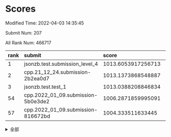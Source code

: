 # Scores

Modified Time: 2022-04-03 14:35:45

Submit Num: 207

All Rank Num: 466717

| rank |               submit               |       score        |       sigma        | pk_num |
| :--- | :--------------------------------- | :----------------- | :----------------- | :----- |
| 1    | jsonzb.test.submission_level_4     | 1013.6053917256713 | 0.8176336173726849 | 9018   |
| 2    | cpp.21_12_24.submission-2b2ea0d7   | 1013.1373868548887 | 0.8085903945837553 | 9017   |
| 3    | jsonzb.test.test_1                 | 1013.0388208846834 | 0.797325507548743  | 9012   |
| 54   | cpp.2022_01_09.submission-5b0e3de2 | 1006.2871859995091 | 0.7264570752288017 | 9018   |
| 57   | cpp.2022_01_09.submission-816672bd | 1004.333511633445  | 0.7205035386401689 | 9015   |


<details>
<summary>全部</summary>

| rank |                 submit                 |       score        |       sigma        | pk_num |
| :--- | :------------------------------------- | :----------------- | :----------------- | :----- |
| 1    | jsonzb.test.submission_level_4         | 1013.6053917256713 | 0.8176336173726849 | 9018   |
| 2    | cpp.21_12_24.submission-2b2ea0d7       | 1013.1373868548887 | 0.8085903945837553 | 9017   |
| 3    | jsonzb.test.test_1                     | 1013.0388208846834 | 0.797325507548743  | 9012   |
| 4    | gobigger.level_3.submission_level_3_26 | 1011.8146293122983 | 0.7692177730808372 | 9020   |
| 5    | gobigger.level_3.submission_level_3_25 | 1011.6520351166147 | 0.7797727497133004 | 9023   |
| 6    | gobigger.level_3.submission_level_3_8  | 1011.2205439782704 | 0.765501521903824  | 9021   |
| 7    | gobigger.level_3.submission_level_3_18 | 1011.0081439801843 | 0.7676981426511091 | 9021   |
| 8    | gobigger.level_3.submission_level_3_21 | 1010.8532936705774 | 0.7681655084465635 | 9021   |
| 9    | gobigger.level_3.submission_level_3_22 | 1010.7052622443241 | 0.7777467075289987 | 9022   |
| 10   | gobigger.level_3.submission_level_3_40 | 1010.6998156854031 | 0.7742693172868069 | 9022   |
| 11   | gobigger.level_3.submission_level_3_5  | 1010.6662458455751 | 0.7743205664593901 | 9017   |
| 12   | gobigger.level_3.submission_level_3_27 | 1010.6453313182825 | 0.7480629955221525 | 9021   |
| 13   | gobigger.level_3.submission_level_3_15 | 1010.576678120089  | 0.7718575051708297 | 9015   |
| 14   | gobigger.level_3.submission_level_3_35 | 1010.5345880674053 | 0.7534946180261196 | 9020   |
| 15   | gobigger.level_3.submission_level_3_39 | 1010.471102021618  | 0.7392747441210188 | 9014   |
| 16   | gobigger.level_3.submission_level_3_37 | 1010.4368459215963 | 0.7709699393806895 | 9018   |
| 17   | gobigger.level_3.submission_level_3_23 | 1010.4162431131342 | 0.7837419655164279 | 9015   |
| 18   | gobigger.level_3.submission_level_3_28 | 1010.4038227957957 | 0.7610385037856576 | 9018   |
| 19   | gobigger.level_3.submission_level_3_32 | 1010.3898440110327 | 0.7697056172848559 | 9018   |
| 20   | gobigger.level_3.submission_level_3_31 | 1010.357844653733  | 0.7661300471578437 | 9013   |
| 21   | gobigger.level_3.submission_level_3_38 | 1010.3384481442662 | 0.7573955500703679 | 9016   |
| 22   | gobigger.level_3.submission_level_3_34 | 1010.3259125557897 | 0.7642485976922936 | 9015   |
| 23   | gobigger.level_3.submission_level_3_12 | 1010.283770593722  | 0.7439300854679738 | 9018   |
| 24   | gobigger.level_3.submission_level_3_41 | 1010.2822116018091 | 0.7556351894634489 | 9020   |
| 25   | gobigger.level_3.submission_level_3_4  | 1010.2648187060789 | 0.7608933219558881 | 9018   |
| 26   | gobigger.level_3.submission_level_3_6  | 1010.2361808642596 | 0.7597919087300729 | 9023   |
| 27   | gobigger.level_3.submission_level_3_0  | 1010.1462856669101 | 0.7558628252880257 | 9015   |
| 28   | gobigger.level_3.submission_level_3_16 | 1010.0967317117404 | 0.7658960890088288 | 9015   |
| 29   | gobigger.level_3.submission_level_3_20 | 1010.0751386350817 | 0.7538962916920536 | 9019   |
| 30   | gobigger.level_3.submission_level_3_11 | 1010.0741245149021 | 0.7628872478580816 | 9015   |
| 31   | gobigger.level_3.submission_level_3_42 | 1009.9953347413252 | 0.745610768433677  | 9021   |
| 32   | gobigger.level_3.submission_level_3_29 | 1009.9721944331626 | 0.7568153142417128 | 9017   |
| 33   | gobigger.level_3.submission_level_3_46 | 1009.9148025037    | 0.7280437397404771 | 9016   |
| 34   | gobigger.level_3.submission_level_3_36 | 1009.8490978651187 | 0.7509577364267352 | 9021   |
| 35   | gobigger.level_3.submission_level_3_17 | 1009.7277939399943 | 0.7548882389187329 | 9021   |
| 36   | gobigger.level_3.submission_level_3_1  | 1009.6709931473886 | 0.7527702956762125 | 9023   |
| 37   | gobigger.level_3.submission_level_3_14 | 1009.6128971247073 | 0.7288249158095684 | 9024   |
| 38   | gobigger.level_3.submission_level_3_47 | 1009.5999784723518 | 0.7816358584931964 | 9019   |
| 39   | gobigger.level_3.submission_level_3_49 | 1009.5844461550009 | 0.7537738110674312 | 9022   |
| 40   | gobigger.level_3.submission_level_3_9  | 1009.5608924463145 | 0.7508190983624362 | 9025   |
| 41   | gobigger.level_3.submission_level_3_48 | 1009.4984243330763 | 0.7544757429577094 | 9013   |
| 42   | gobigger.level_3.submission_level_3_33 | 1009.4933230517933 | 0.7556791958137336 | 9021   |
| 43   | gobigger.level_3.submission_level_3_13 | 1009.4560543769153 | 0.7350692057982808 | 9021   |
| 44   | gobigger.level_3.submission_level_3_43 | 1009.4401543185128 | 0.7383955889827345 | 9019   |
| 45   | gobigger.level_3.submission_level_3_10 | 1009.3571684384527 | 0.739689378933933  | 9017   |
| 46   | gobigger.level_3.submission_level_3_30 | 1009.3451655695436 | 0.746094566780124  | 9022   |
| 47   | gobigger.level_3.submission_level_3_45 | 1009.2548759038621 | 0.735946886630593  | 9017   |
| 48   | gobigger.level_3.submission_level_3_7  | 1009.2542632779266 | 0.7565508642667471 | 9016   |
| 49   | gobigger.level_3.submission_level_3_2  | 1009.2457376031421 | 0.7550319244964935 | 9017   |
| 50   | gobigger.level_3.submission_level_3_19 | 1009.1486516042712 | 0.7526359046524457 | 9019   |
| 51   | gobigger.level_3.submission_level_3_3  | 1008.7186718969787 | 0.7551828452114652 | 9021   |
| 52   | gobigger.level_3.submission_level_3_44 | 1008.705627841943  | 0.7339683116880104 | 9020   |
| 53   | gobigger.level_3.submission_level_3_24 | 1008.4851823352366 | 0.7369737730478593 | 9020   |
| 54   | cpp.2022_01_09.submission-5b0e3de2     | 1006.2871859995091 | 0.7264570752288017 | 9018   |
| 55   | gobigger.level_1.submission_level_1_44 | 1004.9526847401256 | 0.7211512456693246 | 9023   |
| 56   | gobigger.level_1.submission_level_1_34 | 1004.6069546688573 | 0.7215145652112167 | 9018   |
| 57   | cpp.2022_01_09.submission-816672bd     | 1004.333511633445  | 0.7205035386401689 | 9015   |
| 58   | gobigger.level_1.submission_level_1_19 | 1004.2423930853907 | 0.7164026985273707 | 9024   |
| 59   | gobigger.level_1.submission_level_1_27 | 1004.1803205287301 | 0.7226246051027616 | 9023   |
| 60   | gobigger.level_1.submission_level_1_24 | 1004.1440937631239 | 0.7247757404166923 | 9020   |
| 61   | gobigger.level_1.submission_level_1_43 | 1004.1287898801901 | 0.7155905839558031 | 9019   |
| 62   | gobigger.level_1.submission_level_1_12 | 1004.0267944817626 | 0.7177004289698203 | 9021   |
| 63   | gobigger.level_1.submission_level_1_15 | 1004.0188034483693 | 0.714185843016193  | 9017   |
| 64   | gobigger.level_1.submission_level_1_21 | 1004.0047382633244 | 0.7255851564869109 | 9012   |
| 65   | gobigger.level_1.submission_level_1_47 | 1003.9982555339724 | 0.7150017500342646 | 9024   |
| 66   | gobigger.level_1.submission_level_1_42 | 1003.9876135236756 | 0.7166867912584296 | 9016   |
| 67   | gobigger.level_1.submission_level_1_33 | 1003.9830689326174 | 0.7209037400098461 | 9020   |
| 68   | gobigger.level_1.submission_level_1_0  | 1003.8272824495326 | 0.71301274259857   | 9013   |
| 69   | gobigger.level_1.submission_level_1_36 | 1003.7733460921116 | 0.7240226192213726 | 9020   |
| 70   | gobigger.level_1.submission_level_1_17 | 1003.7560882854339 | 0.7314480540783506 | 9020   |
| 71   | gobigger.level_1.submission_level_1_22 | 1003.7367890672671 | 0.712816700879127  | 9019   |
| 72   | gobigger.level_1.submission_level_1_11 | 1003.7341954791866 | 0.7200049254471989 | 9021   |
| 73   | gobigger.level_1.submission_level_1_30 | 1003.6785148892483 | 0.7189502854067685 | 9019   |
| 74   | gobigger.level_1.submission_level_1_13 | 1003.6219717921011 | 0.716802404704178  | 9017   |
| 75   | gobigger.level_1.submission_level_1_45 | 1003.6165519435215 | 0.723889055705737  | 9023   |
| 76   | gobigger.level_1.submission_level_1_46 | 1003.5772868337285 | 0.7186375870974181 | 9025   |
| 77   | gobigger.level_1.submission_level_1_14 | 1003.457258859088  | 0.7169344013864558 | 9018   |
| 78   | gobigger.level_1.submission_level_1_9  | 1003.4412494687999 | 0.7231757410681556 | 9016   |
| 79   | gobigger.level_1.submission_level_1_20 | 1003.4395912478875 | 0.7162652791565495 | 9013   |
| 80   | gobigger.level_1.submission_level_1_26 | 1003.437721654149  | 0.7254344864593509 | 9014   |
| 81   | gobigger.level_1.submission_level_1_1  | 1003.3834920530003 | 0.7172769403521986 | 9018   |
| 82   | gobigger.level_1.submission_level_1_49 | 1003.3826807191043 | 0.7291045673022563 | 9024   |
| 83   | gobigger.level_1.submission_level_1_4  | 1003.1889040540872 | 0.7122326851601929 | 9017   |
| 84   | gobigger.level_1.submission_level_1_8  | 1003.170985783028  | 0.7310809897776934 | 9016   |
| 85   | gobigger.level_1.submission_level_1_10 | 1003.1653074063654 | 0.7119294902218416 | 9016   |
| 86   | gobigger.level_1.submission_level_1_28 | 1003.1602504166933 | 0.7228493791760392 | 9014   |
| 87   | gobigger.level_1.submission_level_1_35 | 1003.1557355271352 | 0.7232209280128626 | 9014   |
| 88   | gobigger.level_1.submission_level_1_16 | 1003.0968364557284 | 0.7163085350917839 | 9021   |
| 89   | gobigger.level_1.submission_level_1_48 | 1003.0848572491954 | 0.7158702706818426 | 9017   |
| 90   | gobigger.level_1.submission_level_1_29 | 1003.083769009475  | 0.7304043230572898 | 9019   |
| 91   | gobigger.level_1.submission_level_1_31 | 1003.0774463263647 | 0.7173166628931309 | 9024   |
| 92   | gobigger.level_1.submission_level_1_39 | 1003.0740373296653 | 0.7232586086542824 | 9019   |
| 93   | gobigger.level_1.submission_level_1_40 | 1003.0523111862427 | 0.7245511077362327 | 9014   |
| 94   | gobigger.level_1.submission_level_1_32 | 1002.8469632917648 | 0.7087873301604458 | 9017   |
| 95   | gobigger.level_1.submission_level_1_6  | 1002.8140959738155 | 0.7054934611042626 | 9021   |
| 96   | gobigger.level_1.submission_level_1_7  | 1002.7971244978683 | 0.7217538378728597 | 9022   |
| 97   | gobigger.level_1.submission_level_1_18 | 1002.7232401316131 | 0.709934473786689  | 9022   |
| 98   | gobigger.level_1.submission_level_1_41 | 1002.6558927685106 | 0.7195726383047822 | 9017   |
| 99   | gobigger.level_1.submission_level_1_23 | 1002.6011392071827 | 0.7127658211483983 | 9017   |
| 100  | gobigger.level_1.submission_level_1_38 | 1002.3563954351896 | 0.7172497491680534 | 9021   |
| 101  | gobigger.level_1.submission_level_1_37 | 1002.305954949497  | 0.7078097066028137 | 9021   |
| 102  | gobigger.level_1.submission_level_1_3  | 1002.2377830432634 | 0.7179756399468425 | 9016   |
| 103  | gobigger.level_1.submission_level_1_25 | 1001.9059214967659 | 0.7103310013711385 | 9017   |
| 104  | gobigger.level_1.submission_level_1_5  | 1001.8066847880265 | 0.712374176025874  | 9018   |
| 105  | gobigger.level_1.submission_level_1_2  | 1001.6630484533522 | 0.7138666464498615 | 9013   |
| 106  | gobigger.random.submission_random_6    | 997.268531866898   | 0.7199631176595477 | 9017   |
| 107  | gobigger.random.submission_random_38   | 997.055027267502   | 0.7028448657411462 | 9019   |
| 108  | gobigger.random.submission_random_5    | 996.963325024751   | 0.7094694671275383 | 9018   |
| 109  | gobigger.random.submission_random_26   | 996.9501368663072  | 0.6975075590912931 | 9019   |
| 110  | gobigger.random.submission_random_13   | 996.926641613115   | 0.7045940320780991 | 9022   |
| 111  | gobigger.random.submission_random_22   | 996.8674458791728  | 0.7103758701510786 | 9019   |
| 112  | gobigger.random.submission_random_7    | 996.8519502017481  | 0.7002036101748963 | 9017   |
| 113  | gobigger.random.submission_random_41   | 996.8318718607986  | 0.7109706962052496 | 9022   |
| 114  | gobigger.random.submission_random_24   | 996.7941930679677  | 0.6994208331595488 | 9019   |
| 115  | gobigger.random.submission_random_3    | 996.723283802166   | 0.7034287070313335 | 9019   |
| 116  | gobigger.random.submission_random_23   | 996.6647751993128  | 0.7061708260944309 | 9016   |
| 117  | gobigger.random.submission_random_30   | 996.664293931756   | 0.710051835474713  | 9018   |
| 118  | gobigger.random.submission_random_9    | 996.6370128286419  | 0.6980028808082627 | 9019   |
| 119  | gobigger.random.submission_random_31   | 996.5261371194133  | 0.715615164072765  | 9019   |
| 120  | gobigger.random.submission_random_46   | 996.4004873741042  | 0.6942557609134536 | 9022   |
| 121  | gobigger.random.submission_random_1    | 996.396646621723   | 0.7066864124580401 | 9019   |
| 122  | gobigger.random.submission_random_0    | 996.3705099989809  | 0.7125968864723875 | 9019   |
| 123  | gobigger.random.submission_random_11   | 996.3620076876232  | 0.7208027985239618 | 9016   |
| 124  | gobigger.random.submission_random_19   | 996.1588282959304  | 0.722768527289045  | 9019   |
| 125  | gobigger.random.submission_random_33   | 996.1579891865441  | 0.7100166310581766 | 9022   |
| 126  | gobigger.random.submission_random_36   | 996.0996285920019  | 0.7042938064544569 | 9019   |
| 127  | gobigger.random.submission_random_8    | 996.0205622961095  | 0.7149613194567357 | 9023   |
| 128  | gobigger.random.submission_random_47   | 995.9261629026253  | 0.7151437077391533 | 9020   |
| 129  | gobigger.random.submission_random_43   | 995.9195113437845  | 0.7128956401315958 | 9015   |
| 130  | gobigger.random.submission_random_21   | 995.8715035267525  | 0.7035315939679386 | 9018   |
| 131  | gobigger.random.submission_random_45   | 995.864533121883   | 0.7171205314920966 | 9015   |
| 132  | gobigger.random.submission_random_40   | 995.8335219837948  | 0.7192712697847973 | 9020   |
| 133  | gobigger.random.submission_random_12   | 995.7678526318253  | 0.7085462232020008 | 9018   |
| 134  | gobigger.random.submission_random_20   | 995.7387426591048  | 0.719785948326161  | 9025   |
| 135  | gobigger.random.submission_random_37   | 995.7126879849105  | 0.7123141675182697 | 9017   |
| 136  | gobigger.random.submission_random_48   | 995.5927200945716  | 0.715602849026265  | 9015   |
| 137  | gobigger.random.submission_random_29   | 995.5760357208461  | 0.720030994139192  | 9018   |
| 138  | gobigger.random.submission_random_44   | 995.5744393066678  | 0.7126375479466809 | 9016   |
| 139  | gobigger.random.submission_random_27   | 995.5094118104819  | 0.7183779105782334 | 9015   |
| 140  | gobigger.random.submission_random_32   | 995.5056982614323  | 0.7082498918709749 | 9017   |
| 141  | gobigger.random.submission_random_4    | 995.4834110156362  | 0.7184563935174276 | 9016   |
| 142  | gobigger.random.submission_random_39   | 995.3909843814906  | 0.715989448169366  | 9018   |
| 143  | gobigger.random.submission_random_28   | 995.3604737894758  | 0.7313624255553334 | 9025   |
| 144  | gobigger.random.submission_random_2    | 995.3191426714827  | 0.7078855917157639 | 9014   |
| 145  | gobigger.random.submission_random_34   | 995.2849128494935  | 0.7243238071018447 | 9020   |
| 146  | gobigger.random.submission_random_14   | 995.2107346048596  | 0.7065457612054509 | 9013   |
| 147  | gobigger.random.submission_random_10   | 995.1942283330324  | 0.7132579667846773 | 9017   |
| 148  | gobigger.random.submission_random_49   | 995.1490560671906  | 0.7172187332872967 | 9024   |
| 149  | gobigger.random.submission_random_25   | 995.0890939004082  | 0.715897771418221  | 9024   |
| 150  | gobigger.random.submission_random_15   | 995.0436240832989  | 0.7164586751163143 | 9012   |
| 151  | gobigger.random.submission_random_16   | 994.9219265092001  | 0.7022493136316386 | 9018   |
| 152  | gobigger.random.submission_random_17   | 994.8865952087789  | 0.6989991838102106 | 9018   |
| 153  | gobigger.random.submission_random_35   | 994.8193146006306  | 0.7027974454284519 | 9017   |
| 154  | gobigger.random.submission_random_42   | 994.6174754128095  | 0.7325332875345112 | 9022   |
| 155  | gobigger.random.submission_random_18   | 994.4652901261652  | 0.740285052645585  | 9022   |
| 156  | gobigger.level_2.submission_level_2_40 | 993.9021485762903  | 0.7195820294319791 | 9018   |
| 157  | gobigger.level_2.submission_level_2_35 | 993.8513244007378  | 0.7423680700101644 | 9017   |
| 158  | gobigger.level_2.submission_level_2_36 | 993.2899214226717  | 0.7519814402691627 | 9020   |
| 159  | gobigger.level_2.submission_level_2_49 | 993.2292099748896  | 0.7299205988442401 | 9018   |
| 160  | gobigger.level_2.submission_level_2_27 | 993.1740857166055  | 0.7268009976878791 | 9016   |
| 161  | gobigger.level_2.submission_level_2_26 | 993.0019433132157  | 0.7458400794940674 | 9015   |
| 162  | gobigger.level_2.submission_level_2_9  | 992.9930305474953  | 0.7417779534209444 | 9020   |
| 163  | gobigger.level_2.submission_level_2_48 | 992.908613109279   | 0.7450760067766129 | 9022   |
| 164  | gobigger.level_2.submission_level_2_15 | 992.9028434132373  | 0.7303228188825891 | 9023   |
| 165  | gobigger.level_2.submission_level_2_46 | 992.8911039520289  | 0.745695469105319  | 9018   |
| 166  | gobigger.level_2.submission_level_2_5  | 992.8237463439262  | 0.7235150370828082 | 9014   |
| 167  | gobigger.level_2.submission_level_2_31 | 992.7377173183422  | 0.7374876927547139 | 9018   |
| 168  | gobigger.level_2.submission_level_2_42 | 992.7159090720634  | 0.736606631129573  | 9017   |
| 169  | gobigger.level_2.submission_level_2_21 | 992.6822463633965  | 0.7354726835019118 | 9021   |
| 170  | gobigger.level_2.submission_level_2_16 | 992.5773751504785  | 0.7428604681385302 | 9020   |
| 171  | gobigger.level_2.submission_level_2_43 | 992.575946231824   | 0.7597110355662477 | 9025   |
| 172  | gobigger.level_2.submission_level_2_10 | 992.4755744983707  | 0.7476790688768605 | 9016   |
| 173  | gobigger.level_2.submission_level_2_29 | 992.450186932533   | 0.7548480422376974 | 9016   |
| 174  | gobigger.level_2.submission_level_2_25 | 992.4491151634295  | 0.727760920393421  | 9021   |
| 175  | gobigger.level_2.submission_level_2_44 | 992.4489128289297  | 0.7433375521078118 | 9021   |
| 176  | gobigger.level_2.submission_level_2_20 | 992.3674440055004  | 0.7435046813625348 | 9020   |
| 177  | gobigger.level_2.submission_level_2_18 | 992.3511086550677  | 0.7523135750540146 | 9017   |
| 178  | gobigger.level_2.submission_level_2_47 | 992.3242922653516  | 0.7356288524112865 | 9020   |
| 179  | gobigger.level_2.submission_level_2_45 | 992.315725825082   | 0.7462571097206432 | 9016   |
| 180  | gobigger.level_2.submission_level_2_41 | 992.2913347793967  | 0.7322384747591374 | 9023   |
| 181  | gobigger.level_2.submission_level_2_30 | 992.160528290154   | 0.733180207013808  | 9022   |
| 182  | gobigger.level_2.submission_level_2_23 | 992.0892703651674  | 0.7443585069670411 | 9023   |
| 183  | gobigger.level_2.submission_level_2_38 | 992.0689285131343  | 0.7525135230503551 | 9018   |
| 184  | gobigger.level_2.submission_level_2_0  | 992.046150629024   | 0.7565898677811106 | 9020   |
| 185  | gobigger.level_2.submission_level_2_1  | 992.043335844462   | 0.7439831402520072 | 9020   |
| 186  | gobigger.level_2.submission_level_2_2  | 991.998478915635   | 0.7347623954875094 | 9022   |
| 187  | gobigger.level_2.submission_level_2_33 | 991.9931995853382  | 0.7429923487141716 | 9018   |
| 188  | gobigger.level_2.submission_level_2_28 | 991.9448582766377  | 0.7539339470223212 | 9014   |
| 189  | gobigger.level_2.submission_level_2_19 | 991.7541719175372  | 0.7460113413805824 | 9019   |
| 190  | gobigger.level_2.submission_level_2_22 | 991.7279229198039  | 0.7409631937911612 | 9018   |
| 191  | gobigger.level_2.submission_level_2_14 | 991.6576272144821  | 0.7515316652952237 | 9008   |
| 192  | gobigger.level_2.submission_level_2_32 | 991.5134872997711  | 0.7538777643466044 | 9021   |
| 193  | gobigger.level_2.submission_level_2_12 | 991.508549219473   | 0.7541858602273181 | 9018   |
| 194  | gobigger.level_2.submission_level_2_7  | 991.4918063548864  | 0.7409085131250935 | 9019   |
| 195  | gobigger.level_2.submission_level_2_6  | 991.3764188344896  | 0.7565594364090781 | 9023   |
| 196  | gobigger.level_2.submission_level_2_13 | 991.3302952269311  | 0.7587085938730243 | 9019   |
| 197  | gobigger.level_2.submission_level_2_37 | 991.1126355062464  | 0.7387775797205203 | 9023   |
| 198  | gobigger.level_2.submission_level_2_11 | 990.9865347423105  | 0.7435689646502972 | 9023   |
| 199  | gobigger.level_2.submission_level_2_24 | 990.9513449870537  | 0.7496853198203413 | 9019   |
| 200  | gobigger.level_2.submission_level_2_17 | 990.8874387873037  | 0.7678186791633319 | 9016   |
| 201  | gobigger.level_2.submission_level_2_3  | 990.6758149098775  | 0.7597718089956742 | 9017   |
| 202  | gobigger.level_2.submission_level_2_4  | 990.6314809510208  | 0.7681241898150758 | 9022   |
| 203  | gobigger.level_2.submission_level_2_8  | 990.4390259037059  | 0.7506820659932307 | 9019   |
| 204  | gobigger.level_2.submission_level_2_39 | 990.3876493041587  | 0.7622681914986011 | 9018   |
| 205  | gobigger.level_2.submission_level_2_34 | 990.1967760528555  | 0.7492111730686543 | 9018   |
| 206  | gobigger.none.submission_none_1        | 980.4828143867624  | 1.4451925515899615 | 9015   |
| 207  | gobigger.none.submission_none_0        | 976.9824997759304  | 1.3580002873940369 | 9021   |

</details>